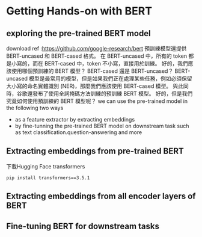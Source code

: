 # Getting Hands-on with BERT 
## exploring the pre-trained BERT model 
download ref :https://github.com/google-research/bert
預訓練模型還提供 BERT-uncased 和 BERT-cased 格式。 在 BERT-uncased 中，所有的 token 都是小寫的，而在 BERT-cased 中，token 不小寫，直接用於訓練。 好的，我們應該使用哪個預訓練的 BERT 模型？ BERT-cased 還是 BERT-uncased？ BERT-uncased 模型是最常用的模型，但是如果我們正在處理某些任務，例如必須保留大小寫的命名實體識別 (NER)，那麼我們應該使用 BERT-cased 模型。 與此同時，谷歌還發布了使用全詞掩碼方法訓練的預訓練 BERT 模型。 好的，但是我們究竟如何使用預訓練的 BERT 模型呢？
we can use the pre-trained model in the following two ways
- as a feature extractor by extracting embeddings 
- by fine-tunning the pre-trained BERT model on downstream task such as text classification.question-answering and more 


## Extracting embeddings from pre-trained BERT 
下載Hugging Face transformers

`pip install transformers==3.5.1`

## Extracting embeddings from all encoder layers of  BERT 

## Fine-tuning BERT for downstream tasks 
